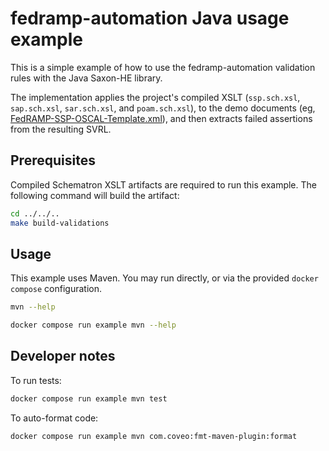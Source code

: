 # fedramp-automation Java usage example

This is a simple example of how to use the fedramp-automation validation rules with the Java Saxon-HE library.

The implementation applies the project's compiled XSLT (`ssp.sch.xsl`, `sap.sch.xsl`, `sar.sch.xsl`, and `poam.sch.xsl`), to the demo documents (eg, [FedRAMP-SSP-OSCAL-Template.xml](../../../dist/content/rev4/templates/ssp/xml/FedRAMP-SSP-OSCAL-Template.xml)), and then extracts failed assertions from the resulting SVRL.

## Prerequisites

Compiled Schematron XSLT artifacts are required to run this example. The following command will build the artifact:

```bash
cd ../../..
make build-validations
```

## Usage

This example uses Maven. You may run directly, or via the provided `docker compose` configuration.

```bash
mvn --help
```

```bash
docker compose run example mvn --help
```

## Developer notes

To run tests:

```bash
docker compose run example mvn test
```

To auto-format code:

```bash
docker compose run example mvn com.coveo:fmt-maven-plugin:format
```
